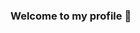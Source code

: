 ### Welcome to my profile 👋
<!--
- 🔭 I’m currently working on a project involving Deep learning and image segmentation.
- 👯 I’m looking to collaborate on Machine Learning projects and contributing to the open-source community.
- 📫 How to reach me: My [portfolio link](http://mansikaushik.me) and [LinkedIn ID](https://www.linkedin.com/in/mansi-kaushik-0a2154167/) or contact me at mansi.kaushik61@gmail.com

**Mansi109/Mansi109** is a ✨ _special_ ✨ repository because its `README.md` (this file) appears on your GitHub profile.

Here are some ideas to get you started:


- 🌱 I’m currently learning 
- 
- 🤔 I’m looking for help with 
- 💬 Ask me about ...
- 
- 😄 Pronouns: ...
- ⚡ Fun fact: ...
-->
